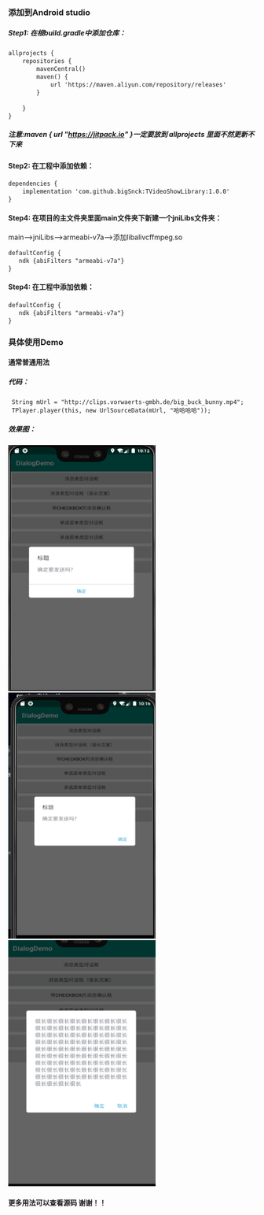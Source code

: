 ### 添加到Android studio<br>
##### Step1: 在根build.gradle中添加仓库：<br>

```
allprojects {
    repositories {
        mavenCentral()
        maven() {
            url 'https://maven.aliyun.com/repository/releases'
        }

    }
}
```
##### 注意:maven { url "https://jitpack.io" }一定要放到 allprojects 里面不然更新不下来
#### Step2: 在工程中添加依赖：<br>
```
dependencies {
    implementation 'com.github.bigSnck:TVideoShowLibrary:1.0.0'
}
```
#### Step4: 在项目的主文件夹里面main文件夹下新建一个jniLibs文件夹：<br>
  main-->jniLibs-->armeabi-v7a-->添加libalivcffmpeg.so
```
defaultConfig {
   ndk {abiFilters "armeabi-v7a"}
}
```
#### Step4: 在工程中添加依赖：<br>
```
defaultConfig {
   ndk {abiFilters "armeabi-v7a"}
}
```

### 具体使用Demo<br>
#### 通常普通用法<br>
##### 代码：<br>
```
 String mUrl = "http://clips.vorwaerts-gmbh.de/big_buck_bunny.mp4";
 TPlayer.player(this, new UrlSourceData(mUrl, "哈哈哈哈"));
```
##### 效果图：<br>

<img src="https://github.com/bigSnck/TDialogLibrary/blob/master/image/style_a.png" width="300" height="500"/>   <img src="https://github.com/bigSnck/TDialogLibrary/blob/master/image/style_a1.png" width="300" height="500"/>  <img src="https://github.com/bigSnck/TDialogLibrary/blob/master/image/style_a2.png" width="300" height="500"/>


 
 
  #### 更多用法可以查看源码 谢谢！！ <br>
